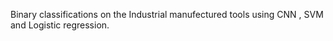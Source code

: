 Binary classifications on the Industrial manufectured tools using CNN , SVM and Logistic regression.

